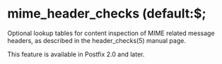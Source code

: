 # mime_header_checks (default:$; 


Optional lookup tables for content inspection of MIME related
message headers, as described in the header_checks(5) manual page.



This feature is available in Postfix 2.0 and later.



